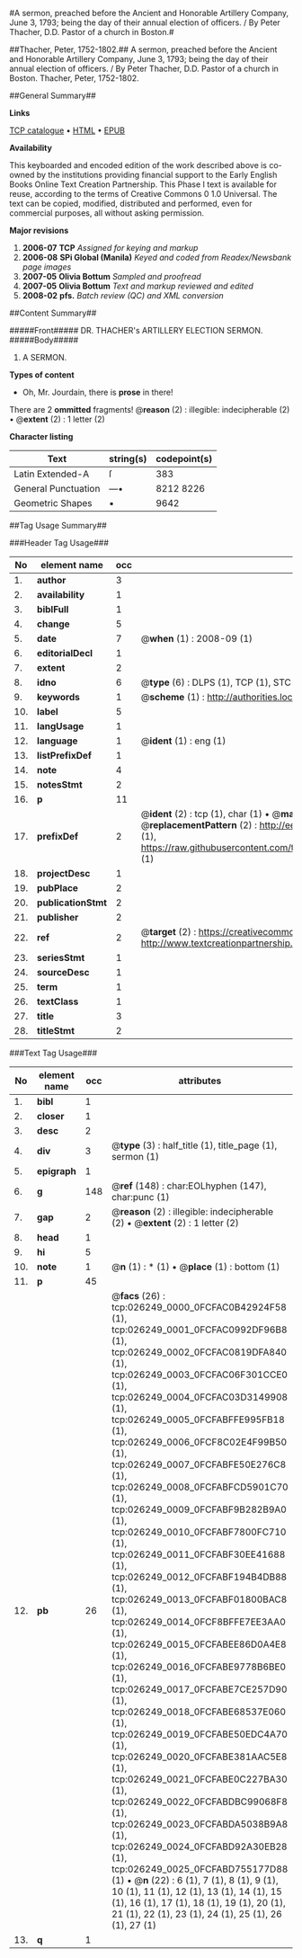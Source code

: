 #A sermon, preached before the Ancient and Honorable Artillery Company, June 3, 1793; being the day of their annual election of officers. / By Peter Thacher, D.D. Pastor of a church in Boston.#

##Thacher, Peter, 1752-1802.##
A sermon, preached before the Ancient and Honorable Artillery Company, June 3, 1793; being the day of their annual election of officers. / By Peter Thacher, D.D. Pastor of a church in Boston.
Thacher, Peter, 1752-1802.

##General Summary##

**Links**

[TCP catalogue](http://www.ota.ox.ac.uk/tcp/)  • 
[HTML](http://tei.it.ox.ac.uk/tcp/Texts-HTML/free/N20/N20038.html)  • 
[EPUB](http://tei.it.ox.ac.uk/tcp/Texts-EPUB/free/N20/N20038.epub)

**Availability**

This keyboarded and encoded edition of the
	       work described above is co-owned by the institutions
	       providing financial support to the Early English Books
	       Online Text Creation Partnership. This Phase I text is
	       available for reuse, according to the terms of Creative
	       Commons 0 1.0 Universal. The text can be copied,
	       modified, distributed and performed, even for
	       commercial purposes, all without asking permission.

**Major revisions**

1. __2006-07__ __TCP__ *Assigned for keying and markup*
1. __2006-08__ __SPi Global (Manila)__ *Keyed and coded from Readex/Newsbank page images*
1. __2007-05__ __Olivia Bottum__ *Sampled and proofread*
1. __2007-05__ __Olivia Bottum__ *Text and markup reviewed and edited*
1. __2008-02__ __pfs.__ *Batch review (QC) and XML conversion*

##Content Summary##

#####Front#####
DR. THACHER's ARTILLERY ELECTION SERMON.
#####Body#####

1. A SERMON.

**Types of content**

  * Oh, Mr. Jourdain, there is **prose** in there!

There are 2 **ommitted** fragments! 
 @__reason__ (2) : illegible: indecipherable (2)  •  @__extent__ (2) : 1 letter (2)

**Character listing**


|Text|string(s)|codepoint(s)|
|---|---|---|
|Latin Extended-A|ſ|383|
|General Punctuation|—•|8212 8226|
|Geometric Shapes|▪|9642|

##Tag Usage Summary##

###Header Tag Usage###

|No|element name|occ|attributes|
|---|---|---|---|
|1.|__author__|3||
|2.|__availability__|1||
|3.|__biblFull__|1||
|4.|__change__|5||
|5.|__date__|7| @__when__ (1) : 2008-09 (1)|
|6.|__editorialDecl__|1||
|7.|__extent__|2||
|8.|__idno__|6| @__type__ (6) : DLPS (1), TCP (1), STC (1), NOTIS (1), IMAGE-SET (1), EVANS-CITATION (1)|
|9.|__keywords__|1| @__scheme__ (1) : http://authorities.loc.gov/ (1)|
|10.|__label__|5||
|11.|__langUsage__|1||
|12.|__language__|1| @__ident__ (1) : eng (1)|
|13.|__listPrefixDef__|1||
|14.|__note__|4||
|15.|__notesStmt__|2||
|16.|__p__|11||
|17.|__prefixDef__|2| @__ident__ (2) : tcp (1), char (1)  •  @__matchPattern__ (2) : ([0-9\-]+):([0-9IVX]+) (1), (.+) (1)  •  @__replacementPattern__ (2) : http://eebo.chadwyck.com/downloadtiff?vid=$1&page=$2 (1), https://raw.githubusercontent.com/textcreationpartnership/Texts/master/tcpchars.xml#$1 (1)|
|18.|__projectDesc__|1||
|19.|__pubPlace__|2||
|20.|__publicationStmt__|2||
|21.|__publisher__|2||
|22.|__ref__|2| @__target__ (2) : https://creativecommons.org/publicdomain/zero/1.0/ (1), http://www.textcreationpartnership.org/docs/. (1)|
|23.|__seriesStmt__|1||
|24.|__sourceDesc__|1||
|25.|__term__|1||
|26.|__textClass__|1||
|27.|__title__|3||
|28.|__titleStmt__|2||


###Text Tag Usage###

|No|element name|occ|attributes|
|---|---|---|---|
|1.|__bibl__|1||
|2.|__closer__|1||
|3.|__desc__|2||
|4.|__div__|3| @__type__ (3) : half_title (1), title_page (1), sermon (1)|
|5.|__epigraph__|1||
|6.|__g__|148| @__ref__ (148) : char:EOLhyphen (147), char:punc (1)|
|7.|__gap__|2| @__reason__ (2) : illegible: indecipherable (2)  •  @__extent__ (2) : 1 letter (2)|
|8.|__head__|1||
|9.|__hi__|5||
|10.|__note__|1| @__n__ (1) : * (1)  •  @__place__ (1) : bottom (1)|
|11.|__p__|45||
|12.|__pb__|26| @__facs__ (26) : tcp:026249_0000_0FCFAC0B42924F58 (1), tcp:026249_0001_0FCFAC0992DF96B8 (1), tcp:026249_0002_0FCFAC0819DFA840 (1), tcp:026249_0003_0FCFAC06F301CCE0 (1), tcp:026249_0004_0FCFAC03D3149908 (1), tcp:026249_0005_0FCFABFFE995FB18 (1), tcp:026249_0006_0FCF8C02E4F99B50 (1), tcp:026249_0007_0FCFABFE50E276C8 (1), tcp:026249_0008_0FCFABFCD5901C70 (1), tcp:026249_0009_0FCFABF9B282B9A0 (1), tcp:026249_0010_0FCFABF7800FC710 (1), tcp:026249_0011_0FCFABF30EE41688 (1), tcp:026249_0012_0FCFABF194B4DB88 (1), tcp:026249_0013_0FCFABF01800BAC8 (1), tcp:026249_0014_0FCF8BFFE7EE3AA0 (1), tcp:026249_0015_0FCFABEE86D0A4E8 (1), tcp:026249_0016_0FCFABE9778B6BE0 (1), tcp:026249_0017_0FCFABE7CE257D90 (1), tcp:026249_0018_0FCFABE68537E060 (1), tcp:026249_0019_0FCFABE50EDC4A70 (1), tcp:026249_0020_0FCFABE381AAC5E8 (1), tcp:026249_0021_0FCFABE0C227BA30 (1), tcp:026249_0022_0FCFABDBC99068F8 (1), tcp:026249_0023_0FCFABDA5038B9A8 (1), tcp:026249_0024_0FCFABD92A30EB28 (1), tcp:026249_0025_0FCFABD755177D88 (1)  •  @__n__ (22) : 6 (1), 7 (1), 8 (1), 9 (1), 10 (1), 11 (1), 12 (1), 13 (1), 14 (1), 15 (1), 16 (1), 17 (1), 18 (1), 19 (1), 20 (1), 21 (1), 22 (1), 23 (1), 24 (1), 25 (1), 26 (1), 27 (1)|
|13.|__q__|1||

